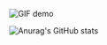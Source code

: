 ![GIF demo](https://media3.giphy.com/media/pbtzFxzCa0B27GT8xh/giphy.gif)

<!---
Cho1409/Cho1409 is a ✨ special ✨ repository because its `README.md` (this file) appears on your GitHub profile.
You can click the Preview link to take a look at your changes.
--->

![Anurag's GitHub stats](https://github-readme-stats.vercel.app/api?username=Cho1409&show_icons=true&theme=radical)
